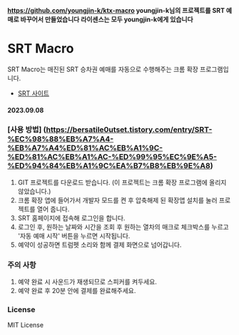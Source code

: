 **https://github.com/youngjin-k/ktx-macro youngjin-k님의 프로젝트를 SRT 예매로 바꾸어서 만들었습니다 라이센스는 모두 youngjin-k에게 있습니다**  

# SRT Macro

SRT Macro는 매진된 SRT 승차권 예매를 자동으로 수행해주는 크롬 확장 프로그램입니다.

- [SRT 사이트]("https:/etk.srail.kr/)


#### 2023.09.08


### [사용 방법] (https://bersatile0utset.tistory.com/entry/SRT-%EC%98%88%EB%A7%A4-%EB%A7%A4%ED%81%AC%EB%A1%9C-%ED%81%AC%EB%A1%AC-%ED%99%95%EC%9E%A5-%ED%94%84%EB%A1%9C%EA%B7%B8%EB%9E%A8)
1. GIT 프로젝트를 다운로드 받습니다. (이 프로젝트는 크롬 확장 프로그램에 올리지 않았습니다.)
1. 크롬 확장 앱에 들어가서 개발자 모드를 켠 후 압축해제 된 확장앱 설치를 눌러 프로젝트를 열어 줍니다.
2. SRT 홈페이지에 접속해 로그인을 합니다.
3. 로그인 후, 원하는 날짜와 시간을 조회 후 원하는 열차의 매크로 체크박스를 누르고 '자동 예매 시작' 버튼을 누르면 시작됩니다.
4. 예약이 성공하면 트럼펫 소리와 함께 결제 화면으로 넘어갑니다.

### 주의 사항
1. 예약 완료 시 사운드가 재생되므로 스피커를 켜두세요.
2. 예약 완료 후 20분 안에 결제를 완료해주세요.

### License
MIT License
